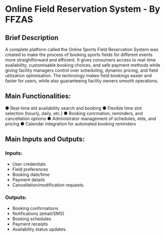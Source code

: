 # Online Field Reservation System - By FFZAS

## Brief Description
A complete platform called the Online Sports Field Reservation System was created to make the process of booking sports fields for different events more straightforward and efficient. It gives consumers access to real-time availability, customisable booking choices, and safe payment methods while giving facility managers control over scheduling, dynamic pricing, and field utilization optimisation. The technology makes field bookings easier and faster for users, while also guaranteeing facility owners smooth operations.

## Main Functionalities:
 ● Real-time eld availability search and booking 
 ● Flexible time slot selection (hourly, daily, etc.)
 ● Booking conrmation, reminders, and cancellation options 
 ● Administrator management of schedules, elds, and pricing
 ● Calendar integration for automated booking reminders

## Main Inputs and Outputs: 
### Inputs: 
- User credentials
- Field preferences
- Booking date/time 
- Payment details 
- Cancellation/modification requests. 
### Outputs: 
- Booking confirmations 
- Notifications (email/SMS) 
- Booking schedules 
- Payment receipts 
- Availability status updates.